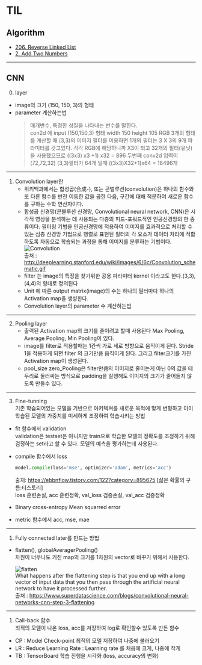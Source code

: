 # TIL


## Algorithm
- [206. Reverse Linked List](https://github.com/haekyu31/LeetCode/commit/e51147ae8944b9a442e5bc65fee23752d0f32b66)
- [2. Add Two Numbers](https://github.com/haekyu31/LeetCode/commit/5201ea51577afd4ff31132a7dfb4b209c4156faf)

---

## CNN
0. layer
- image의 크기 (150, 150, 3)의 형태
- parameter 계산하는법
    > 매개변수, 특정한 성질을 나타내는 변수를 말한다.<br>
    > con2d 에 input (150,150,3) 형태 width 150 height 105 RGB 3개의 형태를 계산할 때 (3,3)의 이미지 필터를 이용하면 1개의 필터는 3 X 3의 9개 파라미터를 갖고있다. 각각 RGB에 해당하니까  X3이 되고 32개의 필터(유닛)을 사용했으므로 ((3x3) x3 +1) x32 = 896  두번째 conv2d 입력이 (72,72,32) (3,3)핕터가 64개 일때 ((3x3)X32+1)x64 = 18496개
---
1. Convolution layer란
    - 위키백과에서는 합성곱(合成-), 또는 콘벌루션(convolution)은 하나의 함수와 또 다른 함수를 반전 이동한 값을 곱한 다음, 구간에 대해 적분하여 새로운 함수를 구하는 수학 연산자이다. 
    - 합성곱 신경망(콘볼루션 신경망, Convolutional neural network, CNN)은 시각적 영상을 분석하는 데 사용되는 다층의 피드-포워드적인 인공신경망의 한 종류이다. 필터링 기법을 인공신경망에 적용하여 이미지를 효과적으로 처리할 수 있는 심층 신경망 기법으로 행렬로 표현된 필터의 각 요소가 데이터 처리에 적합하도록 자동으로 학습되는 과정을 통해 이미지를 분류하는 기법이다.
    ![Convolution](http://deeplearning.stanford.edu/wiki/images/6/6c/Convolution_schematic.gif)   
    출처 : http://deeplearning.stanford.edu/wiki/images/6/6c/Convolution_schematic.gif
   - filter 는 image의 특징을 찾기위한 공용 파라미터 kernel 이라고도 한다.(3,3),(4,4)의 형태로 정의된다
   - Unit 에 따른 output matrix(image)의 수는 하나의 필터마다 하나의 Activation map을 생성한다. 
   - Convolution layer의 parameter 수 계산하는법
---
2. Pooling layer
    - 출력된 Activation map의 크기를 줄이려고 할때 사용된다  Max Pooling, Average Pooling, Min Pooling이 있다.
    - image를 filter로 적용할때는 1칸씩 가로 세로 방향으로 움직이게 된다. Stride 1을 적용하게 되면 filter 의 크기만큼 움직이게 된다. 그리고 filter크기를 가진 Activation map이 생성된다.
    - pool_size zero_Pooling은 filter만큼의 이미지로 줄이는게 아닌 0의 값을 테두리로 둘러싸는 방식으로  padding을 실행해도 이미지의 크기가 줄어들지 않도록 만들수 있다. 
    
---
3. Fine-tunning<br>
    기존 학습되어있는 모델을 기반으로 아키텍쳐를 새로운 목적에 맞게 변형하고 이미 학습된 모델의 가중치를 미세하게 조정하여 학습시키는 방법
- fit 함수에서 validation<br>
    validation은 testset은 아니지만 train으로 학습한 모델의 정확도를 조정하기 위해 검정하는 set라고 할 수 있다. 모델의 예측을 평가하는데 사용된다.
- compile 함수에서 loss<br>
    ```python
    model.compile(loss='mse', optimizer='adam', metrics='acc')
    ```
    출처: https://ebbnflow.tistory.com/122?category=895675 [삶은 확률의 구름:티스토리]<br>
    loss 훈련손실, acc 훈련정확, val_loss 검증손실, val_acc 검증정확
    
- Binary cross-entropy Mean squarred error
- metric 함수에서 acc, mse, mae
---
1. Fully connected later를 만드는 방법
- flatten(), globalAveragerPooling()<br>
    차원이 너무나도 커진 map의 크기를 1차원의 vector로 바꾸기 위해서 사용한다.
    
    ![flatten](https://sds-platform-private.s3-us-east-2.amazonaws.com/uploads/73_blog_image_1.png)<br>
    What happens after the flattening step is that you end up with a long vector of input data that you then pass through the artificial neural network to have it processed further. <br>
    출처 : https://www.superdatascience.com/blogs/convolutional-neural-networks-cnn-step-3-flattening
---
1. Call-back 함수<br>
        최적의 모델이 나온 loss, acc를 저장하여 log로 확인할수 있도록 만든 함수
- CP : Model Check-point 최적의 모델 저장하여 나중에 불러오기
- LR : Reduce Learning Rate : Learning rate 를 처음에 크게, 나중에 작게
- TB : TensorBoard 학습 진행을 시각화 (loss, accuracy의 변화)